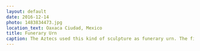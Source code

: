 ```yaml
---
layout: default
date: 2016-12-14
photo: 1483834473.jpg
location_text: Oaxaca Ciudad, Mexico
title: Funerary Urn
caption: The Aztecs used this kind of sculpture as funerary urn. The figure depicts characteristics of the deceased.
---
```

